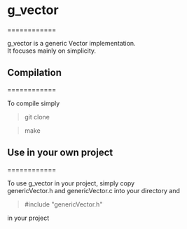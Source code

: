 
# g_vector

============

g_vector is a generic Vector implementation. <br />
It focuses mainly on simplicity.


## Compilation

============

To compile simply
> git clone

> make

## Use in your own project

============

To use g_vector in your project, simply copy <br />
genericVector.h and genericVector.c into your directory and <br />
> \#include "genericVector.h"

in your project

